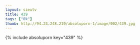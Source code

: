 ```yaml
--- 
layout: sieutv
title: 439
tags: ["0k"]
thumb: http://94.23.248.219/absoluporn-1/image/002/439.jpg
---
```

{% include absoluporn key="439" %} 
